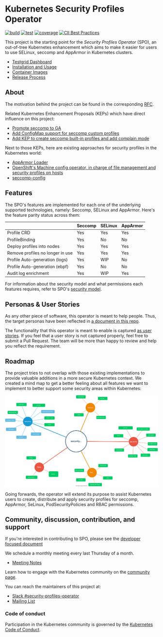 # Kubernetes Security Profiles Operator

[![build](https://github.com/kubernetes-sigs/security-profiles-operator/actions/workflows/build.yml/badge.svg)](https://github.com/kubernetes-sigs/security-profiles-operator/actions/workflows/build.yml)
[![test](https://github.com/kubernetes-sigs/security-profiles-operator/actions/workflows/test.yml/badge.svg)](https://github.com/kubernetes-sigs/security-profiles-operator/actions/workflows/test.yml)
[![coverage](https://codecov.io/gh/kubernetes-sigs/security-profiles-operator/branch/main/graph/badge.svg?token=37VIWSZ1ZT)](https://codecov.io/gh/kubernetes-sigs/security-profiles-operator)
[![CII Best Practices](https://bestpractices.coreinfrastructure.org/projects/5368/badge)](https://bestpractices.coreinfrastructure.org/projects/5368)

This project is the starting point for the _Security Profiles Operator_ (SPO), an
out-of-tree Kubernetes enhancement which aims to make it easier for users to use
SELinux, seccomp and AppArmor in Kubernetes clusters.

- [Testgrid Dashboard](https://testgrid.k8s.io/sig-node-security-profiles-operator)
- [Installation and Usage](installation-usage.md)
- [Container Images](https://console.cloud.google.com/gcr/images/k8s-staging-sp-operator/GLOBAL/security-profiles-operator)
- [Release Process](./release.md)

## About

The motivation behind the project can be found in the corresponding [RFC][0].

[0]: RFC.md

Related Kubernetes Enhancement Proposals (KEPs) which have direct influence on
this project:

- [Promote seccomp to GA][1]
- [Add ConfigMap support for seccomp custom profiles][2]
- [Add KEP to create seccomp built-in profiles and add complain mode][3]

Next to those KEPs, here are existing approaches for security profiles in
the Kubernetes world:

- [AppArmor Loader][4]
- [OpenShift's Machine config operator, in charge of file management and security profiles on hosts][5]
- [seccomp-config][6]

[1]: https://github.com/kubernetes/enhancements/pull/1148
[2]: https://github.com/kubernetes/enhancements/pull/1269
[3]: https://github.com/kubernetes/enhancements/pull/1257
[4]: https://github.com/kubernetes/kubernetes/tree/c30da3839c8e13fdff59ef5115e982362b2c90ed/test/images/apparmor-loader
[5]: https://github.com/openshift/machine-config-operator/tree/master/docs
[6]: https://github.com/UKHomeOffice/seccomp-config


## Features

The SPO's features are implemented for each one of the underlying
supported technologies, namely: Seccomp, SELinux and AppArmor. 
Here's the feature parity status across them:

|                                  | Seccomp | SELinux | AppArmor |
|----------------------------------|---------|---------|----------|
|                      Profile CRD |   Yes   |   Yes   |    Yes   |
|                   ProfileBinding |   Yes   |   No    |    No    |
|       Deploy profiles into nodes |   Yes   |   Yes   |    Yes   |
| Remove profiles no longer in use |   Yes   |   Yes   |    Yes   |
|   Profile Auto-generation (logs) |   Yes   |   WIP   |    No    |
|   Profile Auto-generation (ebpf) |   Yes   |   No    |    No    |
|             Audit log enrichment |   Yes   |   WIP   |    Yes   |

For information about the security model and what permissions each features requires,
refer to SPO's [security model](security-model.md).

## Personas & User Stories

As any other piece of software, this operator is meant to help people. Thus,
the target personas have been reflected in [a document in this repo](doc/personas.md).

The functionality that this operator is meant to enable is captured
[as user stories](doc/user-stories.md). If you feel that a user story is not captured
properly, feel free to submit a Pull Request. The team will be more than happy
to review and help you reflect the requirement.

## Roadmap

The project tries to not overlap with those existing implementations to provide
valuable additions in a more secure Kubernetes context. We created a mind map to
get a better feeling about all features we want to implement to better support
some security areas within Kubernetes:

![mind-map](.github/roadmap.svg)

Going forwards, the operator will extend its purpose to assist Kubernetes users
to create, distribute and apply security profiles for seccomp, AppArmor, SeLinux,
PodSecurityPolicies and RBAC permissions.

## Community, discussion, contribution, and support

If you're interested in contributing to SPO, please see the [developer focused 
document](hacking.md)

We schedule a monthly meeting every last Thursday of a month.

- [Meeting Notes][8]

[8]: https://docs.google.com/document/d/1FQHYdyd7PTCi7_Vd8erPS4nztp0blvivK87HhXqz4uc/edit?usp=sharing

Learn how to engage with the Kubernetes community on the [community
page](http://kubernetes.io/community/).

You can reach the maintainers of this project at:

- [Slack #security-profiles-operator](https://kubernetes.slack.com/messages/security-profiles-operator)
- [Mailing List](https://groups.google.com/forum/#!forum/kubernetes-dev)

### Code of conduct

Participation in the Kubernetes community is governed by the [Kubernetes Code of
Conduct](code-of-conduct.md).

[owners]: https://git.k8s.io/community/contributors/guide/owners.md
[creative commons 4.0]: https://git.k8s.io/website/LICENSE
